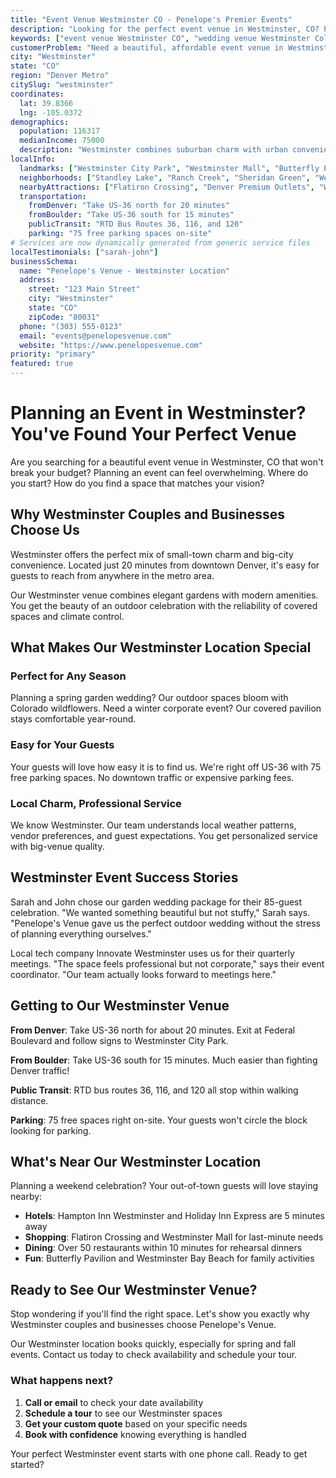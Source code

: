 ```yaml
---
title: "Event Venue Westminster CO - Penelope's Premier Events"
description: "Looking for the perfect event venue in Westminster, CO? Penelope's Venue offers beautiful spaces for weddings, corporate events, and parties."
keywords: ["event venue Westminster CO", "wedding venue Westminster Colorado", "corporate event space Westminster", "private party venue Westminster", "Westminster event planning"]
customerProblem: "Need a beautiful, affordable event venue in Westminster that handles all the details?"
city: "Westminster"
state: "CO"
region: "Denver Metro"
citySlug: "westminster"
coordinates:
  lat: 39.8366
  lng: -105.0372
demographics:
  population: 116317
  medianIncome: 75000
  description: "Westminster combines suburban charm with urban convenience, making it perfect for both intimate and grand celebrations."
localInfo:
  landmarks: ["Westminster City Park", "Westminster Mall", "Butterfly Pavilion", "Legacy Ridge Golf Course"]
  neighborhoods: ["Standley Lake", "Ranch Creek", "Sheridan Green", "Westminster Station"]
  nearbyAttractions: ["Flatiron Crossing", "Denver Premium Outlets", "Westminster Bay Beach", "Walnut Creek Golf Preserve"]
  transportation:
    fromDenver: "Take US-36 north for 20 minutes"
    fromBoulder: "Take US-36 south for 15 minutes"
    publicTransit: "RTD Bus Routes 36, 116, and 120"
    parking: "75 free parking spaces on-site"
# Services are now dynamically generated from generic service files
localTestimonials: ["sarah-john"]
businessSchema:
  name: "Penelope's Venue - Westminster Location"
  address:
    street: "123 Main Street"
    city: "Westminster"
    state: "CO"
    zipCode: "80031"
  phone: "(303) 555-0123"
  email: "events@penelopesvenue.com"
  website: "https://www.penelopesvenue.com"
priority: "primary"
featured: true
---
```


# Planning an Event in Westminster? You've Found Your Perfect Venue

Are you searching for a beautiful event venue in Westminster, CO that won't break your budget? Planning an event can feel overwhelming. Where do you start? How do you find a space that matches your vision?

## Why Westminster Couples and Businesses Choose Us

Westminster offers the perfect mix of small-town charm and big-city convenience. Located just 20 minutes from downtown Denver, it's easy for guests to reach from anywhere in the metro area.

Our Westminster venue combines elegant gardens with modern amenities. You get the beauty of an outdoor celebration with the reliability of covered spaces and climate control.

## What Makes Our Westminster Location Special

### Perfect for Any Season
Planning a spring garden wedding? Our outdoor spaces bloom with Colorado wildflowers. Need a winter corporate event? Our covered pavilion stays comfortable year-round.

### Easy for Your Guests
Your guests will love how easy it is to find us. We're right off US-36 with 75 free parking spaces. No downtown traffic or expensive parking fees.

### Local Charm, Professional Service
We know Westminster. Our team understands local weather patterns, vendor preferences, and guest expectations. You get personalized service with big-venue quality.

## Westminster Event Success Stories

Sarah and John chose our garden wedding package for their 85-guest celebration. "We wanted something beautiful but not stuffy," Sarah says. "Penelope's Venue gave us the perfect outdoor wedding without the stress of planning everything ourselves."

Local tech company Innovate Westminster uses us for their quarterly meetings. "The space feels professional but not corporate," says their event coordinator. "Our team actually looks forward to meetings here."

## Getting to Our Westminster Venue

**From Denver**: Take US-36 north for about 20 minutes. Exit at Federal Boulevard and follow signs to Westminster City Park.

**From Boulder**: Take US-36 south for 15 minutes. Much easier than fighting Denver traffic!

**Public Transit**: RTD bus routes 36, 116, and 120 all stop within walking distance.

**Parking**: 75 free spaces right on-site. Your guests won't circle the block looking for parking.

## What's Near Our Westminster Location

Planning a weekend celebration? Your out-of-town guests will love staying nearby:

- **Hotels**: Hampton Inn Westminster and Holiday Inn Express are 5 minutes away
- **Shopping**: Flatiron Crossing and Westminster Mall for last-minute needs  
- **Dining**: Over 50 restaurants within 10 minutes for rehearsal dinners
- **Fun**: Butterfly Pavilion and Westminster Bay Beach for family activities

## Ready to See Our Westminster Venue?

Stop wondering if you'll find the right space. Let's show you exactly why Westminster couples and businesses choose Penelope's Venue.

Our Westminster location books quickly, especially for spring and fall events. Contact us today to check availability and schedule your tour.

### What happens next?
1. **Call or email** to check your date availability
2. **Schedule a tour** to see our Westminster spaces
3. **Get your custom quote** based on your specific needs
4. **Book with confidence** knowing everything is handled

Your perfect Westminster event starts with one phone call. Ready to get started?